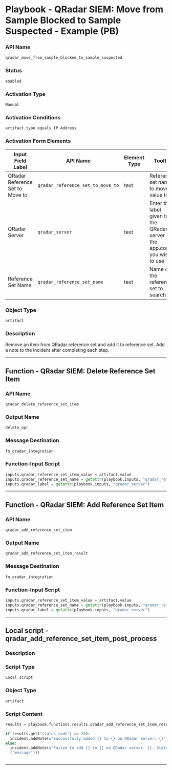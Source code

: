 <!--
    DO NOT MANUALLY EDIT THIS FILE
    THIS FILE IS AUTOMATICALLY GENERATED WITH resilient-sdk codegen
    Generated with resilient-sdk v51.0.6.0.1543
-->

# Playbook - QRadar SIEM: Move from Sample Blocked to Sample Suspected - Example (PB)

### API Name
`qradar_move_from_sample_blocked_to_sample_suspected`

### Status
`enabled`

### Activation Type
`Manual`

### Activation Conditions
`artifact.type equals IP Address`

### Activation Form Elements
| Input Field Label | API Name | Element Type | Tooltip | Requirement |
| ----------------- | -------- | ------------ | ------- | ----------- |
| QRadar Reference Set to Move to | `qradar_reference_set_to_move_to` | text | Reference set name to move value to | Optional |
| QRadar Server | `qradar_server` | text | Enter the label given to the QRadar server in the app.config you wish to use | Optional |
| Reference Set Name | `qradar_reference_set_name` | text | Name of the reference set to search on | Optional |

### Object Type
`artifact`

### Description
Remove an item from QRadar reference set and add it to reference set. Add a note to the Incident after completing each step.


---
## Function - QRadar SIEM: Delete Reference Set Item

### API Name
`qradar_delete_reference_set_item`

### Output Name
`delete_opr`

### Message Destination
`fn_qradar_integration`

### Function-Input Script
```python
inputs.qradar_reference_set_item_value = artifact.value
inputs.qradar_reference_set_name = getattr(playbook.inputs, "qradar_reference_set_name")
inputs.qradar_label = getattr(playbook.inputs, "qradar_server")
```

---
## Function - QRadar SIEM: Add Reference Set Item

### API Name
`qradar_add_reference_set_item`

### Output Name
`qradar_add_reference_set_item_result`

### Message Destination
`fn_qradar_integration`

### Function-Input Script
```python
inputs.qradar_reference_set_item_value = artifact.value
inputs.qradar_reference_set_name = getattr(playbook.inputs, "qradar_reference_set_to_move_to")
inputs.qradar_label = getattr(playbook.inputs, "qradar_server")
```

---

## Local script - qradar_add_reference_set_item_post_process

### Description


### Script Type
`Local script`

### Object Type
`artifact`

### Script Content
```python
results = playbook.functions.results.qradar_add_reference_set_item_result

if results.get("status_code") == 200:
  incident.addNote(u"Successfully added {} to {} on QRadar Server: {}".format(artifact.value, playbook.inputs.qradar_reference_set_name, results.get("inputs", {}).get("qradar_label")))
else:
  incident.addNote(u"Failed to add {} to {} on QRadar server: {}. Status code: {}, message: {}".format(artifact.value, playbook.inputs.qradar_reference_set_name, results.get("inputs", {}).get("qradar_label"), results.get("status_code"), results.get
  ("message")))
  
```

---

